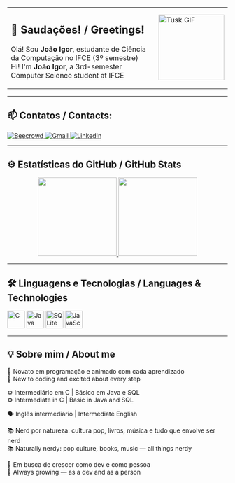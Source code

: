 <table>
  <tr>
    <td style="vertical-align: top;">
      <h2>👋 Saudações! / Greetings!</h2>
      <p>Olá! Sou <strong>João Igor</strong>, estudante de Ciência da Computação no IFCE (3º semestre)<br>
      Hi! I'm <strong>João Igor</strong>, a 3rd-semester Computer Science student at IFCE</p>
    </td>
    <td>
      <img src="tusk.gif" alt="Tusk GIF" width="150">
    </td>
  </tr>
</table>

---

## 📫 Contatos / Contacts:

<div>
  <a href="https://judge.beecrowd.com/pt/profile/961916" target="_blank">
    <img loading="lazy" src="https://img.shields.io/badge/Beecrowd-121011?style=for-the-badge&logo=data:image/svg+xml;base64,PHN2ZyB4bWxucz0iaHR0cDovL3d3dy53My5vcmcvMjAwMC9zdmciIHdpZHRoPSIzMCIgaGVpZ2h0PSIzMCI+PHJlY3Qgd2lkdGg9IjMwIiBoZWlnaHQ9IjMwIiBmaWxsPSIjRkZGIiByeD0iNSIvPjwvc3ZnPg==" alt="Beecrowd" />
  </a>

  <a href="mailto:joaoigorsf990@gmail.com" target="_blank">
    <img loading="lazy" src="https://img.shields.io/badge/Gmail-D14836?style=for-the-badge&logo=gmail&logoColor=white" alt="Gmail">
  </a>

  <a href="https://www.linkedin.com/in/jo%C3%A3o-igor-de-sousa-ferro-824324368" target="_blank">
    <img loading="lazy" src="https://img.shields.io/badge/-LinkedIn-%230077B5?style=for-the-badge&logo=linkedin&logoColor=white" alt="LinkedIn">
  </a>
</div>

---

## ⚙️ Estatísticas do GitHub / GitHub Stats

<div align="center">

  <a href="https://github.com/JIgorsfDev">
    <img height="180em" src="https://github-readme-stats.vercel.app/api?username=JIgorsfDev&show_icons=true&theme=tokyonight&count_private=true&hide_title=true" />
    <img height="180em" src="https://github-readme-stats.vercel.app/api/top-langs/?username=JIgorsfDev&layout=compact&theme=tokyonight" />
  </a>

</div>

---

## 🛠️ Linguagens e Tecnologias / Languages & Technologies

<div>
  <img src="https://cdn.jsdelivr.net/gh/devicons/devicon/icons/c/c-plain.svg" width="40" height="40" alt="C" />
  <img src="https://cdn.jsdelivr.net/gh/devicons/devicon/icons/java/java-plain.svg" width="40" height="40" alt="Java" />
  <img src="https://cdn.jsdelivr.net/gh/devicons/devicon/icons/sqlite/sqlite-original.svg" width="40" height="40" alt="SQLite" />
  <img src="https://cdn.jsdelivr.net/gh/devicons/devicon/icons/javascript/javascript-plain.svg" width="40" height="40" alt="JavaScript" />
</div>

---

## 💡 Sobre mim / About me

🧠 Novato em programação e animado com cada aprendizado  
🧠 New to coding and excited about every step  

⚙️ Intermediário em C | Básico em Java e SQL  
⚙️ Intermediate in C | Basic in Java and SQL  

🗣️ Inglês intermediário | Intermediate English  

📚 Nerd por natureza: cultura pop, livros, música e tudo que envolve ser nerd  
📚 Naturally nerdy: pop culture, books, music — all things nerdy  

🌱 Em busca de crescer como dev e como pessoa  
🌱 Always growing — as a dev and as a person
